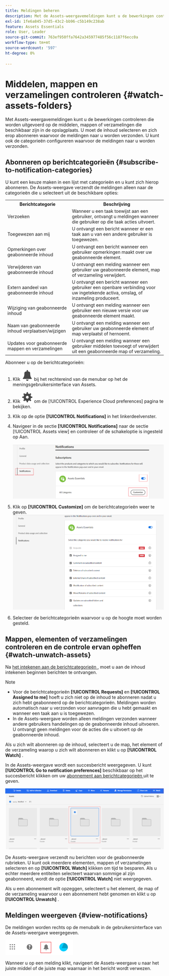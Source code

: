 ```yaml
---
title: Meldingen beheren
description: Met de Assets-weergavemeldingen kunt u de bewerkingen controleren die worden uitgevoerd op de middelen of mappen die beschikbaar zijn in de opslagplaats.
exl-id: 1fe6a845-37d5-43c2-bb96-c5b149c238ab
feature: Assets Essentials
role: User, Leader
source-git-commit: 763ef950ffa7642a345977485f56c1187f6ecc0a
workflow-type: tm+mt
source-wordcount: '597'
ht-degree: 0%

---
```


# Middelen, mappen en verzamelingen controleren {#watch-assets-folders}

Met Assets-weergavemeldingen kunt u de bewerkingen controleren die worden uitgevoerd op de middelen, mappen of verzamelingen die beschikbaar zijn in de opslagplaats. U moet de inhoud selecteren en zich erop abonneren waarvoor de meldingen naar u worden verzonden. U kunt ook de categorieën configureren waarvoor de meldingen naar u worden verzonden.

## Abonneren op berichtcategorieën {#subscribe-to-notification-categories}

U kunt een keuze maken in een lijst met categorieën en u kunt zich hierop abonneren. De Assets-weergave verzendt de meldingen alleen naar de categorieën die u selecteert uit de beschikbare opties:

<table>
    <tbody>
     <tr>
      <th><strong>Berichtcategorie</strong></th>
      <th><strong>Beschrijving</strong></th>
     </tr>
     <tr>
      <td>Verzoeken</td>
      <td>Wanneer u een taak toewijst aan een gebruiker, ontvangt u meldingen wanneer die gebruiker op die taak acties uitvoert.</td>
     </tr>
     <tr>
      <td>Toegewezen aan mij</td>
      <td>U ontvangt een bericht wanneer er een taak aan u van een andere gebruiker is toegewezen.</td>
     </tr>
     <tr>
      <td>Opmerkingen over geabonneerde inhoud</td>
      <td>U ontvangt een bericht wanneer een gebruiker opmerkingen maakt over uw geabonneerde element.</td>
     </tr>
     <tr>
      <td>Verwijderen van geabonneerde inhoud</td>
      <td>U ontvangt een melding wanneer een gebruiker uw geabonneerde element, map of verzameling verwijdert.</td>
     </tr>
     <tr>
      <td>Extern aandeel van geabonneerde inhoud</td>
      <td>U ontvangt een bericht wanneer een gebruiker een openbare verbinding voor uw ingetekende activa, omslag, of inzameling produceert.</td>
     </tr>
     <tr>
      <td>Wijziging van geabonneerde inhoud</td>
      <td>U ontvangt een melding wanneer een gebruiker een nieuwe versie voor uw geabonneerde element maakt.</td>
     </tr>
     <tr>
      <td>Naam van geabonneerde inhoud verplaatsen/wijzigen</td>
      <td>U ontvangt een melding wanneer een gebruiker uw geabonneerde element of map verplaatst of hernoemt.</td>
     </tr>
     <tr>
      <td>Updates voor geabonneerde mappen en verzamelingen</td>
      <td>U ontvangt een melding wanneer een gebruiker middelen toevoegt of verwijdert uit een geabonneerde map of verzameling.</td>
     </tr>    
    </tbody>
   </table>

Abonneer u op de berichtcategorieën:

1. Klik ![ belpictogram ](assets/bell-icon.svg) bij het rechtereind van de menubar op het de meningsgebruikersinterface van Assets.

1. Klik ![ montagespictogram ](assets/settings-icon.svg) om de [!UICONTROL Experience Cloud preferences] pagina te bekijken.

1. Klik op de optie **[!UICONTROL Notifications]** in het linkerdeelvenster.

1. Navigeer in de sectie **[!UICONTROL Notifications]** naar de sectie [!UICONTROL Assets view] en controleer of de schakeloptie is ingesteld op Aan.

   ![ Meldingen in de mening van Assets ](assets/enable-notifications.png)

1. Klik op **[!UICONTROL Customize]** om de berichtcategorieën weer te geven.
   ![ Meldingen in de mening van Assets ](assets/enable-notification-categories.png)

1. Selecteer de berichtcategorieën waarvoor u op de hoogte moet worden gesteld.

## Mappen, elementen of verzamelingen controleren en de controle ervan opheffen {#watch-unwatch-assets}

Na [ het intekenen aan de berichtcategorieën ](#subscribe-to-notification-categories), moet u aan de inhoud intekenen beginnen berichten te ontvangen.

>[!NOTE]
>
>* Voor de berichtcategorieën **[!UICONTROL Requests]** en **[!UICONTROL Assigned to me]** hoeft u zich niet op de inhoud te abonneren nadat u zich hebt geabonneerd op de berichtcategorieën. Meldingen worden automatisch naar u verzonden voor aanvragen die u hebt gemaakt en wanneer een taak aan u is toegewezen.
>* In de Assets-weergave worden alleen meldingen verzonden wanneer andere gebruikers handelingen op de geabonneerde inhoud uitvoeren. U ontvangt geen meldingen voor de acties die u uitvoert op de geabonneerde inhoud.

Als u zich wilt abonneren op de inhoud, selecteert u de map, het element of de verzameling waarop u zich wilt abonneren en klikt u op **[!UICONTROL Watch]** .

In de Assets-weergave wordt een succesbericht weergegeven. U kunt **[!UICONTROL Go to notification preferences]** beschikbaar op het succesbericht klikken om uw [ abonnement aan berichtcategorieën ](#subscribe-to-notification-categories) uit te geven.

![ Meldingen in de mening van Assets ](assets/watch-assets.png)

De Assets-weergave verzendt nu berichten voor de geabonneerde rubrieken. U kunt ook meerdere elementen, mappen of verzamelingen selecteren en op **[!UICONTROL Watch]** klikken om tijd te besparen. Als u echter meerdere entiteiten selecteert waarvan sommige al zijn geabonneerd, wordt de optie **[!UICONTROL Watch]** niet weergegeven.

Als u een abonnement wilt opzeggen, selecteert u het element, de map of de verzameling waarvoor u een abonnement hebt genomen en klikt u op **[!UICONTROL Unwatch]** .

## Meldingen weergeven {#view-notifications}

De meldingen worden rechts op de menubalk in de gebruikersinterface van de Assets-weergave weergegeven.

![ Meldingen in de mening van Assets ](assets/notifications-assets-essentials.png)

Wanneer u op een melding klikt, navigeert de Assets-weergave u naar het juiste middel of de juiste map waarnaar in het bericht wordt verwezen.
